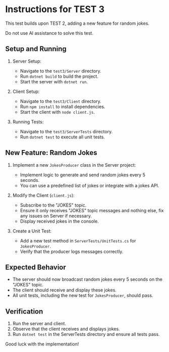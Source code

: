 # Instructions for TEST 3

This test builds upon TEST 2, adding a new feature for random jokes.

Do not use AI assistance to solve this test.

## Setup and Running

1. Server Setup:
   - Navigate to the `test3/Server` directory.
   - Run `dotnet build` to build the project.
   - Start the server with `dotnet run`.

2. Client Setup:
   - Navigate to the `test3/Client` directory.
   - Run `npm install` to install dependencies.
   - Start the client with `node client.js`.

3. Running Tests:
   - Navigate to the `test3/ServerTests` directory.
   - Run `dotnet test` to execute all unit tests.

## New Feature: Random Jokes

1. Implement a new `JokesProducer` class in the Server project:
   - Implement logic to generate and send random jokes every 5 seconds.
   - You can use a predefined list of jokes or integrate with a jokes API.

2. Modify the Client (`client.js`):
   - Subscribe to the "JOKES" topic.
   - Ensure it only receives "JOKES" topic messages and nothing else, fix any issues on Server if necessary.
   - Display received jokes in the console.

4. Create a Unit Test:
   - Add a new test method in `ServerTests/UnitTests.cs` for `JokesProducer`.
   - Verify that the producer logs messages correctly.

## Expected Behavior

- The server should now broadcast random jokes every 5 seconds on the "JOKES" topic.
- The client should receive and display these jokes.
- All unit tests, including the new test for `JokesProducer`, should pass.

## Verification

1. Run the server and client.
2. Observe that the client receives and displays jokes.
3. Run `dotnet test` in the ServerTests directory and ensure all tests pass.

Good luck with the implementation!
